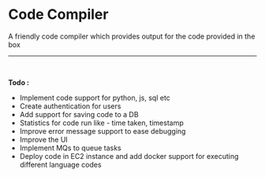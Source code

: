 # Code Compiler

A friendly code compiler which provides output for the code provided
in the box
<hr/>
<br/>

**Todo :**
- Implement code support for python, js, sql etc
- Create authentication for users
- Add support for saving code to a DB
- Statistics for code run like - time taken, timestamp
- Improve error message support to ease debugging
- Improve the UI
- Implement MQs to queue tasks
- Deploy code in EC2 instance and add docker support for executing different language codes
